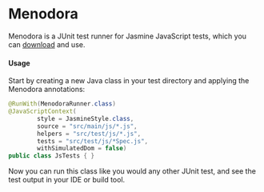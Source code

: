 Menodora
========

Menodora is a JUnit test runner for Jasmine JavaScript tests, which you can [download][] and use.

[download]: https://github.com/netmelody/menodora/downloads

#### Usage

Start by creating a new Java class in your test directory and applying the Menodora annotations:

```Java
@RunWith(MenodoraRunner.class)
@JavaScriptContext(
        style = JasmineStyle.class,
        source = "src/main/js/*.js",
        helpers = "src/test/js/*.js",
        tests = "src/test/js/*Spec.js",
        withSimulatedDom = false)
public class JsTests { }
```

Now you can run this class like you would any other JUnit test, and see the test output in your IDE or build tool.
